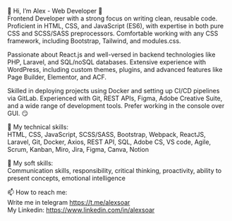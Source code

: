 👋 Hi, I’m Alex - Web Developer 🥷 <br>
Frontend Developer with a strong focus on writing clean, reusable code. Proficient in HTML, CSS, and JavaScript (ES6), with expertise in both pure CSS and SCSS/SASS preprocessors. Comfortable working with any CSS framework, including Bootstrap, Tailwind, and modules.css.

Passionate about React.js and well-versed in backend technologies like PHP, Laravel, and SQL/noSQL databases. Extensive experience with WordPress, including custom themes, plugins, and advanced features like Page Builder, Elementor, and ACF.

Skilled in deploying projects using Docker and setting up CI/CD pipelines via GitLab. Experienced with Git, REST APIs, Figma, Adobe Creative Suite, and a wide range of development tools. Prefer working in the console over GUI. :smirk:

👀 My technical skills: <br>
HTML, CSS, JavaScript, SCSS/SASS, Bootstrap, Webpack, ReactJS, Laravel, Git, Docker, Axios, REST API, SQL,
Adobe CS, VS code, Agile, Scrum, Kanban, Miro, Jira, Figma, Canva, Notion

🌱 My soft skills: <br>
Communication skills, responsibility, critical thinking, proactivity, ability to present concepts, emotional intelligence

📫 How to reach me: <br>
Write me in telegram https://t.me/alexsoar <br>
My Linkedin: https://www.linkedin.com/in/alexsoar

<!---
alexsoar/alexsoar is a ✨ special ✨ repository because its `README.md` (this file) appears on your GitHub profile.
You can click the Preview link to take a look at your changes.
--->
